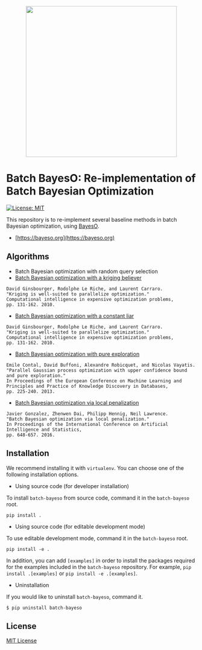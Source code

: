 <p align="center">
<img src="https://github.com/jungtaekkim/bayeso/blob/main/docs/_static/assets/logo_bayeso_capitalized.svg" width="400" />
</p>

# Batch BayesO: Re-implementation of Batch Bayesian Optimization
[![License: MIT](https://img.shields.io/badge/License-MIT-yellow.svg)](https://opensource.org/licenses/MIT)

This repository is to re-implement several baseline methods in batch Bayesian optimization, using [BayesO](https://github.com/jungtaekkim/bayeso).

* [https://bayeso.org](https://bayeso.org)

## Algorithms

* Batch Bayesian optimization with random query selection
* [Batch Bayesian optimization with a kriging believer](https://link.springer.com/chapter/10.1007/978-3-642-10701-6_6)

```
David Ginsbourger, Rodolphe Le Riche, and Laurent Carraro.
"Kriging is well-suited to parallelize optimization."
Computational intelligence in expensive optimization problems,
pp. 131-162. 2010.
```

* [Batch Bayesian optimization with a constant liar](https://link.springer.com/chapter/10.1007/978-3-642-10701-6_6)

```
David Ginsbourger, Rodolphe Le Riche, and Laurent Carraro.
"Kriging is well-suited to parallelize optimization."
Computational intelligence in expensive optimization problems,
pp. 131-162. 2010.
```

* [Batch Bayesian optimization with pure exploration](https://link.springer.com/chapter/10.1007/978-3-642-40988-2_15)

```
Emile Contal, David Buffoni, Alexandre Robicquet, and Nicolas Vayatis.
"Parallel Gaussian process optimization with upper confidence bound and pure exploration."
In Proceedings of the European Conference on Machine Learning and Principles and Practice of Knowledge Discovery in Databases,
pp. 225-240. 2013.
```

* [Batch Bayesian optimization via local penalization](https://proceedings.mlr.press/v51/gonzalez16a.html)

```
Javier Gonzalez, Zhenwen Dai, Philipp Hennig, Neil Lawrence.
"Batch Bayesian optimization via local penalization."
In Proceedings of the International Conference on Artificial Intelligence and Statistics,
pp. 648-657. 2016.
```

## Installation

We recommend installing it with `virtualenv`.
You can choose one of the following installation options.

* Using source code (for developer installation)

To install `batch-bayeso` from source code, command it in the `batch-bayeso` root.

```shell
pip install .
```

* Using source code (for editable development mode)

To use editable development mode, command it in the `batch-bayeso` root.

```shell
pip install -e .
```

In addition, you can add `[examples]` in order to install the packages required for the examples included in the `batch-bayeso` repository.
For example, `pip install .[examples]` or `pip install -e .[examples]`.

* Uninstallation

If you would like to uninstall `batch-bayeso`, command it.

```shell
$ pip uninstall batch-bayeso
```

## License
[MIT License](LICENSE)
